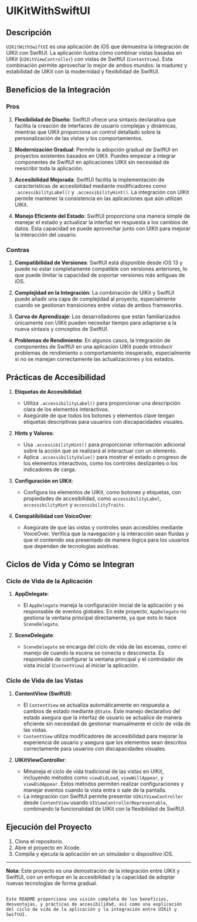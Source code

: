 # UIKitWithSwiftUI

## Descripción

`UIKitWithSwiftUI` es una aplicación de iOS que demuestra la integración de UIKit con SwiftUI. La aplicación ilustra cómo combinar vistas basadas en UIKit (`UIKitViewController`) con vistas de SwiftUI (`ContentView`). Esta combinación permite aprovechar lo mejor de ambos mundos: la madurez y estabilidad de UIKit con la modernidad y flexibilidad de SwiftUI.

## Beneficios de la Integración

### Pros

1. **Flexibilidad de Diseño**: SwiftUI ofrece una sintaxis declarativa que facilita la creación de interfaces de usuario complejas y dinámicas, mientras que UIKit proporciona un control detallado sobre la personalización de las vistas y los comportamientos.

2. **Modernización Gradual**: Permite la adopción gradual de SwiftUI en proyectos existentes basados en UIKit. Puedes empezar a integrar componentes de SwiftUI en aplicaciones UIKit sin necesidad de reescribir toda la aplicación.

3. **Accesibilidad Mejorada**: SwiftUI facilita la implementación de características de accesibilidad mediante modificadores como `.accessibilityLabel()` y `.accessibilityHint()`. La integración con UIKit permite mantener la consistencia en las aplicaciones que aún utilizan UIKit.

4. **Manejo Eficiente del Estado**: SwiftUI proporciona una manera simple de manejar el estado y actualizar la interfaz en respuesta a los cambios de datos. Esta capacidad se puede aprovechar junto con UIKit para mejorar la interacción del usuario.

### Contras

1. **Compatibilidad de Versiones**: SwiftUI está disponible desde iOS 13 y puede no estar completamente compatible con versiones anteriores, lo que puede limitar la capacidad de soportar versiones más antiguas de iOS.

2. **Complejidad en la Integración**: La combinación de UIKit y SwiftUI puede añadir una capa de complejidad al proyecto, especialmente cuando se gestionan transiciones entre vistas de ambos frameworks.

3. **Curva de Aprendizaje**: Los desarrolladores que están familiarizados únicamente con UIKit pueden necesitar tiempo para adaptarse a la nueva sintaxis y conceptos de SwiftUI.

4. **Problemas de Rendimiento**: En algunos casos, la integración de componentes de SwiftUI en una aplicación UIKit puede introducir problemas de rendimiento o comportamiento inesperado, especialmente si no se manejan correctamente las actualizaciones y los estados.

## Prácticas de Accesibilidad

1. **Etiquetas de Accesibilidad**:
   - Utiliza `.accessibilityLabel()` para proporcionar una descripción clara de los elementos interactivos.
   - Asegúrate de que todos los botones y elementos clave tengan etiquetas descriptivas para usuarios con discapacidades visuales.

2. **Hints y Valores**:
   - Usa `.accessibilityHint()` para proporcionar información adicional sobre la acción que se realizará al interactuar con un elemento.
   - Aplica `.accessibilityValue()` para mostrar el estado o progreso de los elementos interactivos, como los controles deslizantes o los indicadores de carga.

3. **Configuración en UIKit**:
   - Configura los elementos de UIKit, como botones y etiquetas, con propiedades de accesibilidad, como `accessibilityLabel`, `accessibilityHint` y `accessibilityTraits`.

4. **Compatibilidad con VoiceOver**:
   - Asegúrate de que las vistas y controles sean accesibles mediante VoiceOver. Verifica que la navegación y la interacción sean fluidas y que el contenido sea presentado de manera lógica para los usuarios que dependen de tecnologías asistivas.

## Ciclos de Vida y Cómo se Integran

### Ciclo de Vida de la Aplicación

1. **AppDelegate**:
   - El `AppDelegate` maneja la configuración inicial de la aplicación y es responsable de eventos globales. En este proyecto, `AppDelegate` no gestiona la ventana principal directamente, ya que esto lo hace `SceneDelegate`.

2. **SceneDelegate**:
   - `SceneDelegate` se encarga del ciclo de vida de las escenas, como el manejo de cuando la escena se conecta o desconecta. Es responsable de configurar la ventana principal y el controlador de vista inicial (`ContentView`) al iniciar la aplicación.

### Ciclo de Vida de las Vistas

1. **ContentView (SwiftUI)**:
   - El `ContentView` se actualiza automáticamente en respuesta a cambios de estado mediante `@State`. Este manejo declarativo del estado asegura que la interfaz de usuario se actualice de manera eficiente sin necesidad de gestionar manualmente el ciclo de vida de las vistas.
   - `ContentView` utiliza modificadores de accesibilidad para mejorar la experiencia de usuario y asegura que los elementos sean descritos correctamente para usuarios con discapacidades visuales.

2. **UIKitViewController**:
   - Mmaneja el ciclo de vida tradicional de las vistas en UIKit, incluyendo métodos como `viewDidLoad`, `viewWillAppear`, y `viewDidAppear`. Estos métodos permiten realizar configuraciones y manejar eventos cuando la vista entra o sale de la pantalla.
   - La integración con SwiftUI permite presentar `UIKitViewController` desde `ContentView` usando `UIViewControllerRepresentable`, combinando la funcionalidad de UIKit con la flexibilidad de SwiftUI.

## Ejecución del Proyecto

1. Clona el repositorio.
2. Abre el proyecto en Xcode.
3. Compila y ejecuta la aplicación en un simulador o dispositivo iOS.

---

**Nota:** Este proyecto es una demostración de la integración entre UIKit y SwiftUI, con un enfoque en la accesibilidad y la capacidad de adoptar nuevas tecnologías de forma gradual.
```

Este README proporciona una visión completa de los beneficios, desventajas, y prácticas de accesibilidad, así como una explicación del ciclo de vida de la aplicación y la integración entre UIKit y SwiftUI.
